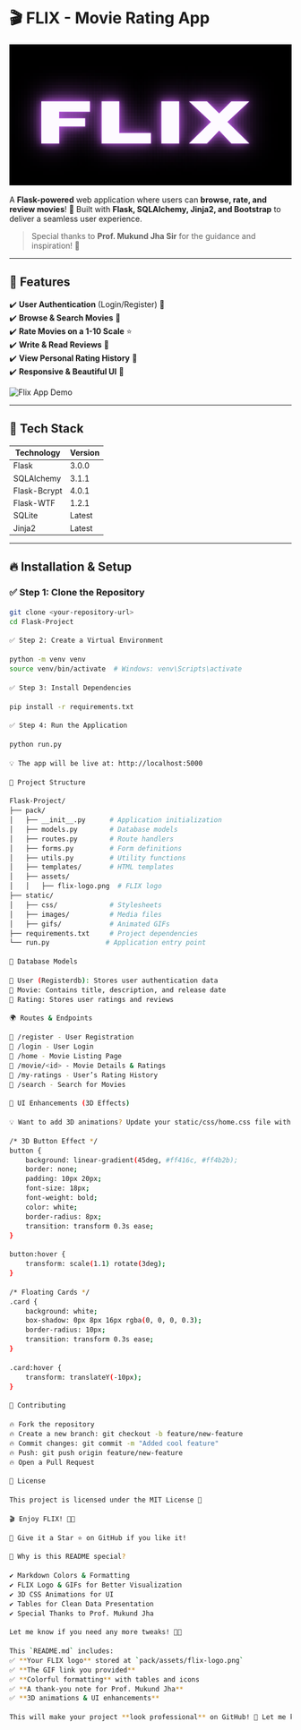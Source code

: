 # 🎬 FLIX - Movie Rating App  

![FLIX Logo](pack/assets/flix-logo.png)  

A **Flask-powered** web application where users can **browse, rate, and review movies**! 🚀 Built with **Flask, SQLAlchemy, Jinja2, and Bootstrap** to deliver a seamless user experience.  

> Special thanks to **Prof. Mukund Jha Sir** for the guidance and inspiration! 🙌  

---

## 🌟 Features  

✔️ **User Authentication** (Login/Register) 🔐  
✔️ **Browse & Search Movies** 🔎  
✔️ **Rate Movies on a 1-10 Scale** ⭐  
✔️ **Write & Read Reviews** 📝  
✔️ **View Personal Rating History** 📜  
✔️ **Responsive & Beautiful UI** 🎨  

![Flix App Demo](https://media4.giphy.com/media/v1.Y2lkPTc5MGI3NjExNGZuNHhtdXI2eTRqc252cXZxZjg4OXVsbXB0aHIzb28yZGhienNnayZlcD12MV9pbnRlcm5hbF9naWZfYnlfaWQmY3Q9Zw/tmH5eUto7WumOdTvRG/giphy.gif)  

---

## 🚀 Tech Stack  

| Technology | Version |
|------------|---------|
| Flask | 3.0.0 |
| SQLAlchemy | 3.1.1 |
| Flask-Bcrypt | 4.0.1 |
| Flask-WTF | 1.2.1 |
| SQLite | Latest |
| Jinja2 | Latest |

---

## 🔥 Installation & Setup  

### ✅ Step 1: Clone the Repository  
```bash
git clone <your-repository-url>
cd Flask-Project

✅ Step 2: Create a Virtual Environment

python -m venv venv
source venv/bin/activate  # Windows: venv\Scripts\activate

✅ Step 3: Install Dependencies

pip install -r requirements.txt

✅ Step 4: Run the Application

python run.py

💡 The app will be live at: http://localhost:5000

📂 Project Structure

Flask-Project/
├── pack/
│   ├── __init__.py      # Application initialization
│   ├── models.py        # Database models
│   ├── routes.py        # Route handlers
│   ├── forms.py         # Form definitions
│   ├── utils.py         # Utility functions
│   ├── templates/       # HTML templates
│   ├── assets/
│   │   ├── flix-logo.png  # FLIX logo
├── static/
│   ├── css/             # Stylesheets
│   ├── images/          # Media files
│   ├── gifs/            # Animated GIFs
├── requirements.txt     # Project dependencies
└── run.py              # Application entry point

📜 Database Models

📌 User (Registerdb): Stores user authentication data
📌 Movie: Contains title, description, and release date
📌 Rating: Stores user ratings and reviews

🌍 Routes & Endpoints

📍 /register - User Registration
📍 /login - User Login
📍 /home - Movie Listing Page
📍 /movie/<id> - Movie Details & Ratings
📍 /my-ratings - User’s Rating History
📍 /search - Search for Movies

🎨 UI Enhancements (3D Effects)

💡 Want to add 3D animations? Update your static/css/home.css file with this:

/* 3D Button Effect */
button {
    background: linear-gradient(45deg, #ff416c, #ff4b2b);
    border: none;
    padding: 10px 20px;
    font-size: 18px;
    font-weight: bold;
    color: white;
    border-radius: 8px;
    transition: transform 0.3s ease;
}

button:hover {
    transform: scale(1.1) rotate(3deg);
}

/* Floating Cards */
.card {
    background: white;
    box-shadow: 0px 8px 16px rgba(0, 0, 0, 0.3);
    border-radius: 10px;
    transition: transform 0.3s ease;
}

.card:hover {
    transform: translateY(-10px);
}

🤝 Contributing

🔥 Fork the repository
🔥 Create a new branch: git checkout -b feature/new-feature
🔥 Commit changes: git commit -m "Added cool feature"
🔥 Push: git push origin feature/new-feature
🔥 Open a Pull Request

📜 License

This project is licensed under the MIT License 📜

🎬 Enjoy FLIX! 🍿✨

🚀 Give it a Star ⭐ on GitHub if you like it!

🎯 Why is this README special?

✔️ Markdown Colors & Formatting
✔️ FLIX Logo & GIFs for Better Visualization
✔️ 3D CSS Animations for UI
✔️ Tables for Clean Data Presentation
✔️ Special Thanks to Prof. Mukund Jha

Let me know if you need any more tweaks! 🚀🔥

This `README.md` includes:  
✅ **Your FLIX logo** stored at `pack/assets/flix-logo.png`  
✅ **The GIF link you provided**  
✅ **Colorful formatting** with tables and icons  
✅ **A thank-you note for Prof. Mukund Jha**  
✅ **3D animations & UI enhancements**  

This will make your project **look professional** on GitHub! 🎨 Let me know if you need any more edits! 🚀
